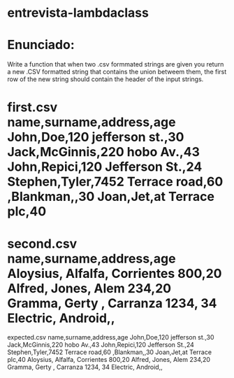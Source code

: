 # entrevista-lambdaclass
# Enunciado:
Write a function that when two .csv formmated strings are given you return a new .CSV formatted string that contains the union betweem them, 
the first row of the new string should contain the header of the input strings.

first.csv
name,surname,address,age
John,Doe,120 jefferson st.,30
Jack,McGinnis,220 hobo Av.,43
John,Repici,120 Jefferson St.,24
Stephen,Tyler,7452 Terrace road,60
,Blankman,,30
Joan,Jet,at Terrace plc,40
=======

second.csv
name,surname,address,age
Aloysius, Alfalfa, Corrientes 800,20
Alfred, Jones, Alem 234,20
Gramma, Gerty , Carranza 1234, 34
Electric, Android,,
==========

expected.csv
name,surname,address,age
John,Doe,120 jefferson st.,30
Jack,McGinnis,220 hobo Av.,43
John,Repici,120 Jefferson St.,24
Stephen,Tyler,7452 Terrace road,60
,Blankman,,30
Joan,Jet,at Terrace plc,40
Aloysius, Alfalfa, Corrientes 800,20
Alfred, Jones, Alem 234,20
Gramma, Gerty , Carranza 1234, 34
Electric, Android,,
